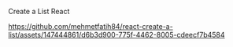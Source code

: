 Create a List
React

https://github.com/mehmetfatih84/react-create-a-list/assets/147444861/d6b3d900-775f-4462-8005-cdeecf7b4584

